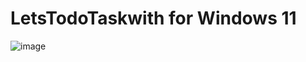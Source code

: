 # LetsTodoTaskwith for Windows 11


![image](https://github.com/AtacanColbekler/LetsTodotaskwith/assets/24621135/bcfea42c-11a3-45b0-a8d2-b03c83b661fa)
